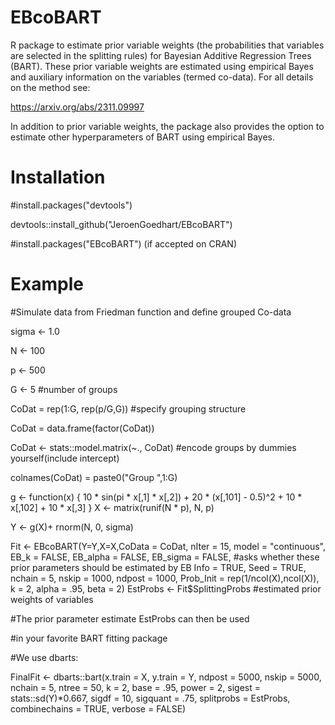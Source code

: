 # EBcoBART
 
 R package to estimate prior variable weights (the probabilities that variables
 are selected in the splitting rules) for  Bayesian Additive Regression 
 Trees (BART). These prior variable weights are estimated using empirical Bayes 
 and  auxiliary information on the variables (termed co-data). 
 For all details on the method see:

 https://arxiv.org/abs/2311.09997
 
 In addition to prior variable weights, the package also provides the option to 
 estimate other hyperparameters of BART using empirical Bayes.

 # Installation
#install.packages("devtools")

devtools::install_github("JeroenGoedhart/EBcoBART")

#install.packages("EBcoBART") (if accepted on CRAN)

 # Example
#Simulate data from Friedman function and define grouped Co-data

sigma <- 1.0

N <- 100

p <- 500

G <- 5   #number of groups

CoDat = rep(1:G, rep(p/G,G)) #specify grouping structure

CoDat = data.frame(factor(CoDat))

CoDat <- stats::model.matrix(~., CoDat) #encode groups  by dummies yourself(include intercept)

colnames(CoDat)  = paste0("Group ",1:G)

g <- function(x) {
 10 * sin(pi * x[,1] * x[,2]) + 20 * (x[,101] - 0.5)^2 + 10 * x[,102] +
 10 * x[,3]
}
X <- matrix(runif(N * p), N, p)

Y <- g(X)+ rnorm(N, 0, sigma)

Fit <- EBcoBART(Y=Y,X=X,CoData = CoDat, nIter = 15, model = "continuous",
                EB_k = FALSE, EB_alpha = FALSE, EB_sigma = FALSE, #asks whether these prior parameters should be estimated by EB
                Info = TRUE, Seed = TRUE,
                nchain = 5, nskip = 1000, ndpost = 1000,
                Prob_Init = rep(1/ncol(X),ncol(X)),
                k = 2, alpha = .95, beta = 2)
EstProbs <- Fit$SplittingProbs #estimated prior weights of variables

#The prior parameter estimate EstProbs can then be used

#in your favorite BART fitting package

#We use dbarts:

FinalFit <- dbarts::bart(x.train = X, y.train = Y,
                        ndpost = 5000,
                        nskip = 5000,
                        nchain = 5,
                        ntree = 50,
                        k = 2, base = .95, power = 2,
                        sigest = stats::sd(Y)*0.667,
                        sigdf = 10, sigquant = .75,
                        splitprobs = EstProbs,
                        combinechains = TRUE, verbose = FALSE)
